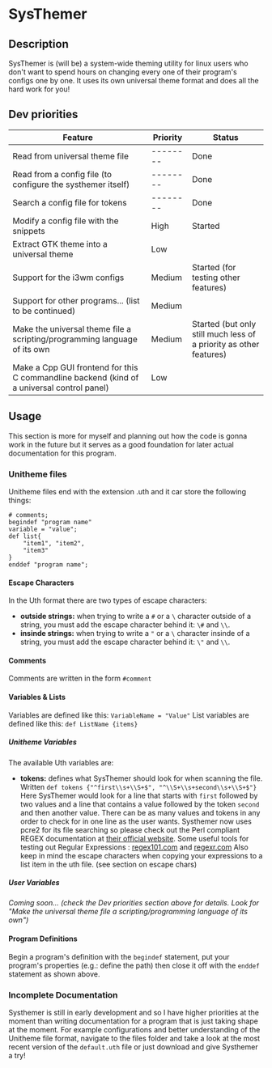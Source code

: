 SysThemer
=========

## Description ##
SysThemer is (will be) a system-wide theming utility for linux users who 
don't want to spend hours on changing every one of their program's configs
one by one. It uses its own universal theme format and does all the hard 
work for you!
    
## Dev priorities ##
| Feature                                                     | Priority | Status                               |
| ----------------------------------------------------------- | -------- | ------------------------------------ |
| Read from universal theme file                              | -------- | Done  |
| Read from a config file (to configure the systhemer itself) | -------- | Done   | 
| Search a config file for tokens                             | -------- | Done |
| Modify a config file with the snippets                      | High     | Started |
| Extract GTK theme into a universal theme                    | Low      |                                      |
| Support for the i3wm configs                                | Medium   | Started (for testing other features) |
| Support for other programs... (list to be continued)        | Medium         |                                      |
| Make the universal theme file a scripting/programming language of its own | Medium | Started (but only still much less of a priority as other features) |
| Make a Cpp GUI frontend for this C commandline backend (kind of a universal control panel) | Low | |
    
## Usage ##
This section is more for myself and planning out how the code is gonna work
in the future but it serves as a good foundation for later actual
documentation for this program.
    
### Unitheme files ###
Unitheme files end with the extension .uth and it car store the following
things:
    
```
# comments;
begindef "program name"
variable = "value";
def list{
    "item1", "item2", 
    "item3"
}
enddef "program name";

```

#### Escape Characters ####
In the Uth format there are two types of escape characters:
- __outside strings:__ when trying to write a `#` or a `\` character outside of
  a string, you must add the escape character behind it: `\#` and `\\`.
- __insinde strings:__ when trying to write a `"` or a `\` character insinde of
  a string, you must add the escape character behind it: `\"` and `\\`.
    
#### Comments ####
Comments are written in the form `#comment`

#### Variables & Lists ####
Variables are defined like this: `VariableName = "Value"`
List variables are defined like this: `def ListName {items}`

##### Unitheme Variables #####
The available Uth variables are: 
- __tokens:__ defines what SysThemer should look for when scanning the file. Written
`def tokens {"^first\\s+\\S+$", "^\\S+\\s+second\\s+\\S+$"}` Here SysThemer would look for a line that
starts with `first` followed by two values and a line that contains a value
followed by the token `second` and then another value. There can be as many
values and tokens in any order to check for in one line as the user wants.
Systhemer now uses pcre2 for its file searching so please check out the Perl
compliant REGEX documentation at [their official website](http://perldoc.perl.org/perlre.html).
Some useful tools for testing out Regular
Expressions : [regex101.com](https://regex101.com/)
and [regexr.com](http://regexr.com/)
Also keep in mind the escape characters when copying your expressions to a list item in the uth
file. (see section on escape chars)

##### User Variables #####
_Coming soon... (check the Dev priorities section above for details. Look for
"Make the universal theme file a scripting/programming language of its own")_

#### Program Definitions ####
Begin a program's definition with the `begindef` statement, put your program's
properties (e.g.: define the path) then close it off with the `enddef` statement
as shown above.

### Incomplete Documentation ###
Systhemer is still in early development and so I have higher priorities at the
moment than writing documentation for a program that is just taking shape at the
moment. For example configurations and better understanding of the Unitheme file
format, navigate to the files folder and take a look at the
most recent version of the `default.uth` file or just download and give
Systhemer a try!
